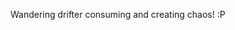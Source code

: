Wandering drifter consuming and creating chaos! :P

<!---
- 👋 Hi, I’m @Sage-seVen
- 👀 I’m interested in ...
- 🌱 I’m currently learning ...
- 💞️ I’m looking to collaborate on ...
- 📫 How to reach me ...


Sage-seVen/Sage-seVen is a ✨ special ✨ repository because its `README.md` (this file) appears on your GitHub profile.
You can click the Preview link to take a look at your changes.
--->
